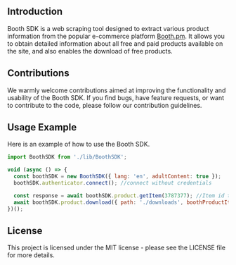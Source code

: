 ## **Introduction**

Booth SDK is a web scraping tool designed to extract various product information from the popular e-commerce platform [Booth.pm](http://booth.pm/). It allows you to obtain detailed information about all free and paid products available on the site, and also enables the download of free products.

## **Contributions**

We warmly welcome contributions aimed at improving the functionality and usability of the Booth SDK. If you find bugs, have feature requests, or want to contribute to the code, please follow our contribution guidelines.

## **Usage Example**

Here is an example of how to use the Booth SDK.

```jsx
import BoothSDK from './lib/BoothSDK';

void (async () => {
  const boothSDK = new BoothSDK({ lang: 'en', adultContent: true });
  boothSDK.authenticator.connect(); //connect without credentials

  const response = await boothSDK.product.getItem(3787377); //Item id to download
  await boothSDK.product.download({ path: './downloads', boothProductItem: response }); // saved to ./downloads
})();

```

## **License**

This project is licensed under the MIT license - please see the LICENSE file for more details.